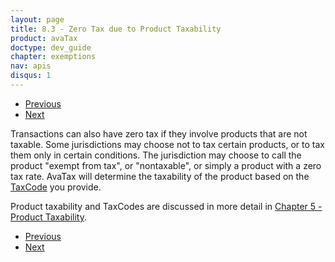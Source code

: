 ```yaml
---
layout: page
title: 8.3 - Zero Tax due to Product Taxability
product: avaTax
doctype: dev_guide
chapter: exemptions
nav: apis
disqus: 1
---
```


<ul class="pager">
  <li class="previous"><a href="/avatax/dev-guide/exemptions/states-that-do-not-collect-sales-tax/"><i class="glyphicon glyphicon-chevron-left"></i>Previous</a></li>
  <li class="next"><a href="/avatax/dev-guide/exemptions/exempt-due-to-certificate/">Next<i class="glyphicon glyphicon-chevron-right"></i></a></li>
</ul>

Transactions can also have zero tax if they involve products that are not taxable.  Some jurisdictions may choose not to tax certain products, or to tax them only in certain conditions.  The jurisdiction may choose to call the product "exempt from tax", or "nontaxable", or simply a product with a zero tax rate.  AvaTax will determine the taxability of the product based on the <a class="dev-guide-link" href="https://developer.avalara.com/api-reference/avatax/rest/v2/models/TaxCodeModel/">TaxCode</a> you provide.


Product taxability and TaxCodes are discussed in more detail in <a class="dev-guide-link" href="/avatax/dev-guide/product-taxability/">Chapter 5 - Product Taxability</a>.

<ul class="pager">
  <li class="previous"><a href="/avatax/dev-guide/exemptions/states-that-do-not-collect-sales-tax/"><i class="glyphicon glyphicon-chevron-left"></i>Previous</a></li>
  <li class="next"><a href="/avatax/dev-guide/exemptions/exempt-due-to-certificate/">Next<i class="glyphicon glyphicon-chevron-right"></i></a></li>
</ul>
